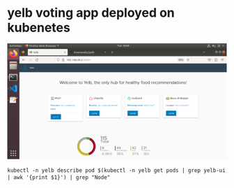 # yelb voting app deployed on kubenetes
<img src="https://github.com/dreamwalkz/yelb/blob/main/screenshot.png">

```shell
kubectl -n yelb describe pod $(kubectl -n yelb get pods | grep yelb-ui | awk '{print $1}') | grep "Node"
```
